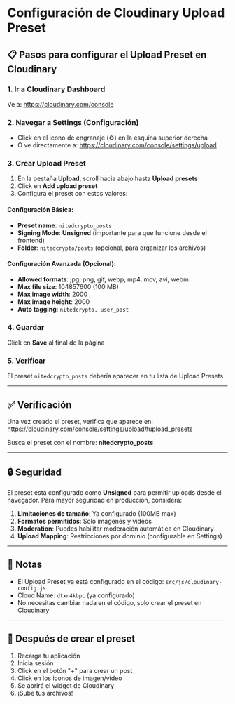 # Configuración de Cloudinary Upload Preset

## 📋 Pasos para configurar el Upload Preset en Cloudinary

### 1. Ir a Cloudinary Dashboard
Ve a: https://cloudinary.com/console

### 2. Navegar a Settings (Configuración)
- Click en el icono de engranaje (⚙️) en la esquina superior derecha
- O ve directamente a: https://cloudinary.com/console/settings/upload

### 3. Crear Upload Preset
1. En la pestaña **Upload**, scroll hacia abajo hasta **Upload presets**
2. Click en **Add upload preset**
3. Configura el preset con estos valores:

#### Configuración Básica:
- **Preset name**: `nitedcrypto_posts`
- **Signing Mode**: **Unsigned** (importante para que funcione desde el frontend)
- **Folder**: `nitedcrypto/posts` (opcional, para organizar los archivos)

#### Configuración Avanzada (Opcional):
- **Allowed formats**: jpg, png, gif, webp, mp4, mov, avi, webm
- **Max file size**: 104857600 (100 MB)
- **Max image width**: 2000
- **Max image height**: 2000
- **Auto tagging**: `nitedcrypto, user_post`

### 4. Guardar
Click en **Save** al final de la página

### 5. Verificar
El preset `nitedcrypto_posts` debería aparecer en tu lista de Upload Presets

---

## ✅ Verificación

Una vez creado el preset, verifica que aparece en:
https://cloudinary.com/console/settings/upload#upload_presets

Busca el preset con el nombre: **nitedcrypto_posts**

---

## 🔒 Seguridad

El preset está configurado como **Unsigned** para permitir uploads desde el navegador.
Para mayor seguridad en producción, considera:

1. **Limitaciones de tamaño**: Ya configurado (100MB max)
2. **Formatos permitidos**: Solo imágenes y videos
3. **Moderation**: Puedes habilitar moderación automática en Cloudinary
4. **Upload Mapping**: Restricciones por dominio (configurable en Settings)

---

## 📝 Notas

- El Upload Preset ya está configurado en el código: `src/js/cloudinary-config.js`
- Cloud Name: `dtxn4kbpc` (ya configurado)
- No necesitas cambiar nada en el código, solo crear el preset en Cloudinary

---

## 🚀 Después de crear el preset

1. Recarga tu aplicación
2. Inicia sesión
3. Click en el botón "+" para crear un post
4. Click en los iconos de imagen/video
5. Se abrirá el widget de Cloudinary
6. ¡Sube tus archivos!
